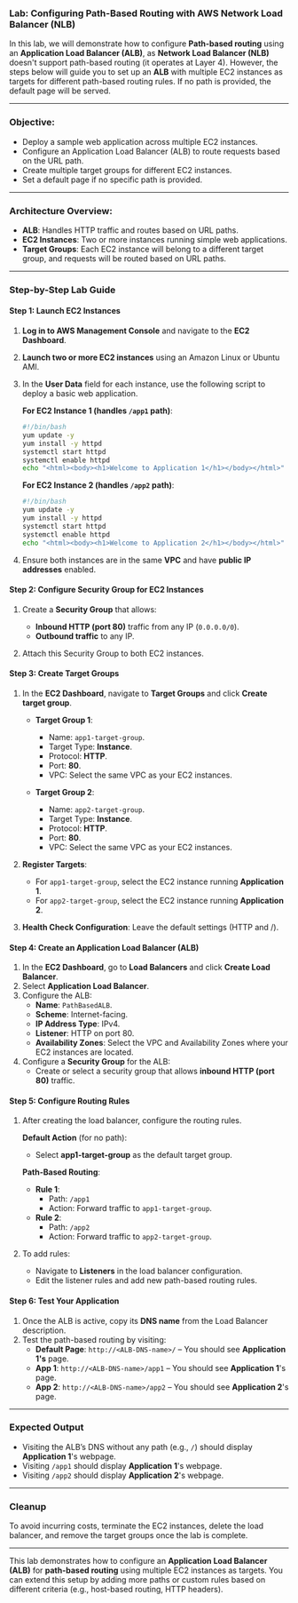 ### **Lab: Configuring Path-Based Routing with AWS Network Load Balancer (NLB)**

In this lab, we will demonstrate how to configure **Path-based routing** using an **Application Load Balancer (ALB)**, as **Network Load Balancer (NLB)** doesn't support path-based routing (it operates at Layer 4). However, the steps below will guide you to set up an **ALB** with multiple EC2 instances as targets for different path-based routing rules. If no path is provided, the default page will be served.

---

### **Objective:**
- Deploy a sample web application across multiple EC2 instances.
- Configure an Application Load Balancer (ALB) to route requests based on the URL path.
- Create multiple target groups for different EC2 instances.
- Set a default page if no specific path is provided.

---

### **Architecture Overview:**
- **ALB**: Handles HTTP traffic and routes based on URL paths.
- **EC2 Instances**: Two or more instances running simple web applications.
- **Target Groups**: Each EC2 instance will belong to a different target group, and requests will be routed based on URL paths.

---

### **Step-by-Step Lab Guide**

#### **Step 1: Launch EC2 Instances**

1. **Log in to AWS Management Console** and navigate to the **EC2 Dashboard**.
2. **Launch two or more EC2 instances** using an Amazon Linux or Ubuntu AMI.
3. In the **User Data** field for each instance, use the following script to deploy a basic web application.

   **For EC2 Instance 1 (handles `/app1` path)**:
   ```bash
   #!/bin/bash
   yum update -y
   yum install -y httpd
   systemctl start httpd
   systemctl enable httpd
   echo "<html><body><h1>Welcome to Application 1</h1></body></html>" > /var/www/html/index.html
   ```

   **For EC2 Instance 2 (handles `/app2` path)**:
   ```bash
   #!/bin/bash
   yum update -y
   yum install -y httpd
   systemctl start httpd
   systemctl enable httpd
   echo "<html><body><h1>Welcome to Application 2</h1></body></html>" > /var/www/html/index.html
   ```

4. Ensure both instances are in the same **VPC** and have **public IP addresses** enabled.

#### **Step 2: Configure Security Group for EC2 Instances**

1. Create a **Security Group** that allows:
   - **Inbound HTTP (port 80)** traffic from any IP (`0.0.0.0/0`).
   - **Outbound traffic** to any IP.

2. Attach this Security Group to both EC2 instances.

#### **Step 3: Create Target Groups**

1. In the **EC2 Dashboard**, navigate to **Target Groups** and click **Create target group**.
   
   - **Target Group 1**: 
     - Name: `app1-target-group`.
     - Target Type: **Instance**.
     - Protocol: **HTTP**.
     - Port: **80**.
     - VPC: Select the same VPC as your EC2 instances.
   
   - **Target Group 2**:
     - Name: `app2-target-group`.
     - Target Type: **Instance**.
     - Protocol: **HTTP**.
     - Port: **80**.
     - VPC: Select the same VPC as your EC2 instances.

2. **Register Targets**:
   - For `app1-target-group`, select the EC2 instance running **Application 1**.
   - For `app2-target-group`, select the EC2 instance running **Application 2**.
   
3. **Health Check Configuration**: Leave the default settings (HTTP and /).

#### **Step 4: Create an Application Load Balancer (ALB)**

1. In the **EC2 Dashboard**, go to **Load Balancers** and click **Create Load Balancer**.
2. Select **Application Load Balancer**.
3. Configure the ALB:
   - **Name**: `PathBasedALB`.
   - **Scheme**: Internet-facing.
   - **IP Address Type**: IPv4.
   - **Listener**: HTTP on port 80.
   - **Availability Zones**: Select the VPC and Availability Zones where your EC2 instances are located.
4. Configure a **Security Group** for the ALB:
   - Create or select a security group that allows **inbound HTTP (port 80)** traffic.

#### **Step 5: Configure Routing Rules**

1. After creating the load balancer, configure the routing rules.
   
   **Default Action** (for no path):
   - Select **app1-target-group** as the default target group.
   
   **Path-Based Routing**:
   - **Rule 1**:
     - Path: `/app1`
     - Action: Forward traffic to `app1-target-group`.
   - **Rule 2**:
     - Path: `/app2`
     - Action: Forward traffic to `app2-target-group`.

2. To add rules:
   - Navigate to **Listeners** in the load balancer configuration.
   - Edit the listener rules and add new path-based routing rules.

#### **Step 6: Test Your Application**

1. Once the ALB is active, copy its **DNS name** from the Load Balancer description.
2. Test the path-based routing by visiting:
   - **Default Page**: `http://<ALB-DNS-name>/` – You should see **Application 1's** page.
   - **App 1**: `http://<ALB-DNS-name>/app1` – You should see **Application 1**'s page.
   - **App 2**: `http://<ALB-DNS-name>/app2` – You should see **Application 2**'s page.

---

### **Expected Output**

- Visiting the ALB’s DNS without any path (e.g., `/`) should display **Application 1**'s webpage.
- Visiting `/app1` should display **Application 1**'s webpage.
- Visiting `/app2` should display **Application 2**'s webpage.

---

### **Cleanup**

To avoid incurring costs, terminate the EC2 instances, delete the load balancer, and remove the target groups once the lab is complete.

---

This lab demonstrates how to configure an **Application Load Balancer (ALB)** for **path-based routing** using multiple EC2 instances as targets. You can extend this setup by adding more paths or custom rules based on different criteria (e.g., host-based routing, HTTP headers).
